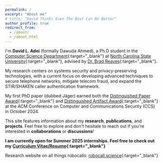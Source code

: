 ```yaml
---
permalink: /
excerpt: "About me"
# title: "David Thinks Even The Best Can Be Better"
author_profile: true
redirect_from: 
  - /about/
  - /about.html
---
```


I'm **David L. Adei** (formally Dawuda Ahmed), a Ph.D student in the [Computer Science Department](https://www.csc.ncsu.edu/){:target="_blank"} at [North Carolina State University](https://www.ncsu.edu/){:target="_blank"}, advised by [Dr. Brad Reaves](https://bradreaves.net){:target="_blank"}. 

My research centers on systems security and privacy-preserving technologies, with a current focus on developing advanced techniques to secure telephone networks, mitigate telecom fraud, and expand the STIR/SHAKEN caller authentication framework. 

My first PhD paper (dubbed Jäger) earned both the [Distinguished Paper Award](https://www.sigsac.org/ccs/CCS2024/program/awards.html#:~:text=Kim%2C%20H.%20Lee-,J%C3%A4ger%3A%20Automated%20Telephone%20Call%20Traceback,-Authors%3A%20D.%20Adei){:target="_blank"} and [Distinguished Artifact Award](https://www.sigsac.org/ccs/CCS2024/program/awards.html#:~:text=the%20Function%20Granularity-,J%C3%A4ger%3A%20Automated%20Telephone%20Call%20Traceback,-DarthShader%3A%20Fuzzing%20WebGPU){:target="_blank"} at the ACM Conference on Computer and Communications Security (CCS) in October 2024.

This site features information about my **research**, **publications**, and **projects**. Feel free to explore and don't hesitate to reach out if you're interested in **collaborations** or **discussions**!

**I am currently open for Summer 2025 internships. Feel free to check out my [Curriculum Vitae/Resume](../files/david-cv.pdf){:target="_blank"}**

Research website on all things robocalls: [robocall.science](https://robocall.science){:target="_blank"}
